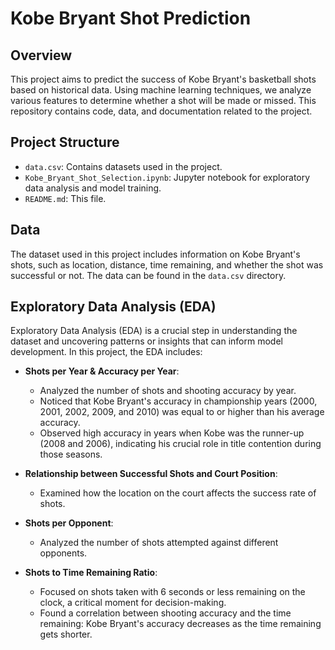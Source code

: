 # Kobe Bryant Shot Prediction

## Overview

This project aims to predict the success of Kobe Bryant's basketball shots based on historical data. Using machine learning techniques, we analyze various features to determine whether a shot will be made or missed. This repository contains code, data, and documentation related to the project.

## Project Structure

- `data.csv`: Contains datasets used in the project.
- `Kobe_Bryant_Shot_Selection.ipynb`: Jupyter notebook for exploratory data analysis and model training.
- `README.md`: This file.

## Data

The dataset used in this project includes information on Kobe Bryant's shots, such as location, distance, time remaining, and whether the shot was successful or not. The data can be found in the `data.csv` directory.

## Exploratory Data Analysis (EDA)

Exploratory Data Analysis (EDA) is a crucial step in understanding the dataset and uncovering patterns or insights that can inform model development. In this project, the EDA includes:

- **Shots per Year & Accuracy per Year**: 
  - Analyzed the number of shots and shooting accuracy by year. 
  - Noticed that Kobe Bryant's accuracy in championship years (2000, 2001, 2002, 2009, and 2010) was equal to or higher than his average accuracy.
  - Observed high accuracy in years when Kobe was the runner-up (2008 and 2006), indicating his crucial role in title contention during those seasons.

- **Relationship between Successful Shots and Court Position**:
  - Examined how the location on the court affects the success rate of shots.

- **Shots per Opponent**:
  - Analyzed the number of shots attempted against different opponents.

- **Shots to Time Remaining Ratio**:
  - Focused on shots taken with 6 seconds or less remaining on the clock, a critical moment for decision-making.
  - Found a correlation between shooting accuracy and the time remaining: Kobe Bryant's accuracy decreases as the time remaining gets shorter.

